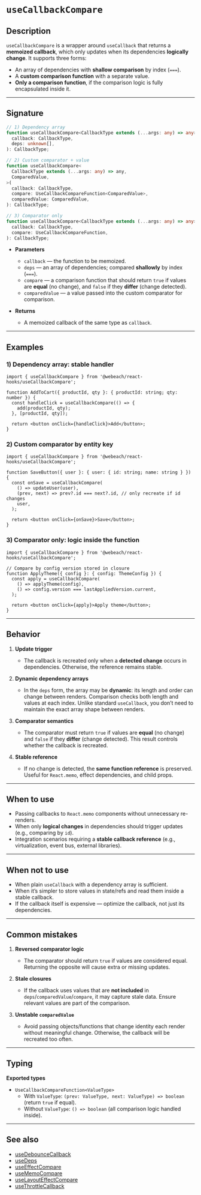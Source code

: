 # `useCallbackCompare`

## Description

`useCallbackCompare` is a wrapper around `useCallback` that returns a **memoized callback**, which only updates when its dependencies **logically change**. It supports three forms:

- An array of dependencies with **shallow comparison** by index (`===`).
- A **custom comparison function** with a separate value.
- **Only a comparison function**, if the comparison logic is fully encapsulated inside it.

---

## Signature

```ts
// 1) Dependency array
function useCallbackCompare<CallbackType extends (...args: any) => any>(
  callback: CallbackType,
  deps: unknown[],
): CallbackType;

// 2) Custom comparator + value
function useCallbackCompare<
  CallbackType extends (...args: any) => any,
  ComparedValue,
>(
  callback: CallbackType,
  compare: UseCallbackCompareFunction<ComparedValue>,
  comparedValue: ComparedValue,
): CallbackType;

// 3) Comparator only
function useCallbackCompare<CallbackType extends (...args: any) => any>(
  callback: CallbackType,
  compare: UseCallbackCompareFunction,
): CallbackType;
```

- **Parameters**
   - `callback` — the function to be memoized.
   - `deps` — an array of dependencies; compared **shallowly** by index (`===`).
   - `compare` — a comparison function that should return `true` if values are **equal** (no change), and `false` if they **differ** (change detected).
   - `comparedValue` — a value passed into the custom comparator for comparison.

- **Returns**
   - A memoized callback of the same type as `callback`.

---

## Examples

### 1) Dependency array: stable handler

```tsx
import { useCallbackCompare } from '@webeach/react-hooks/useCallbackCompare';

function AddToCart({ productId, qty }: { productId: string; qty: number }) {
  const handleClick = useCallbackCompare(() => {
    add(productId, qty);
  }, [productId, qty]);

  return <button onClick={handleClick}>Add</button>;
}
```

### 2) Custom comparator by entity key

```tsx
import { useCallbackCompare } from '@webeach/react-hooks/useCallbackCompare';

function SaveButton({ user }: { user: { id: string; name: string } }) {
  const onSave = useCallbackCompare(
    () => updateUser(user),
    (prev, next) => prev?.id === next?.id, // only recreate if id changes
    user,
  );

  return <button onClick={onSave}>Save</button>;
}
```

### 3) Comparator only: logic inside the function

```tsx
import { useCallbackCompare } from '@webeach/react-hooks/useCallbackCompare';

// Compare by config version stored in closure
function ApplyTheme({ config }: { config: ThemeConfig }) {
  const apply = useCallbackCompare(
    () => applyTheme(config),
    () => config.version === lastAppliedVersion.current,
  );

  return <button onClick={apply}>Apply theme</button>;
}
```

---

## Behavior

1. **Update trigger**
   - The callback is recreated only when a **detected change** occurs in dependencies. Otherwise, the reference remains stable.

2. **Dynamic dependency arrays**
   - In the `deps` form, the array may be **dynamic**: its length and order can change between renders. Comparison checks both length and values at each index. Unlike standard `useCallback`, you don’t need to maintain the exact array shape between renders.

3. **Comparator semantics**
   - The comparator must return `true` if values are **equal** (no change) and `false` if they **differ** (change detected). This result controls whether the callback is recreated.

4. **Stable reference**
   - If no change is detected, the **same function reference** is preserved. Useful for `React.memo`, effect dependencies, and child props.

---

## When to use

- Passing callbacks to `React.memo` components without unnecessary re-renders.
- When only **logical changes** in dependencies should trigger updates (e.g., comparing by `id`).
- Integration scenarios requiring a **stable callback reference** (e.g., virtualization, event bus, external libraries).

---

## When **not** to use

- When plain `useCallback` with a dependency array is sufficient.
- When it’s simpler to store values in state/refs and read them inside a stable callback.
- If the callback itself is expensive — optimize the callback, not just its dependencies.

---

## Common mistakes

1. **Reversed comparator logic**
   - The comparator should return `true` if values are considered equal. Returning the opposite will cause extra or missing updates.

2. **Stale closures**
   - If the callback uses values that are **not included** in `deps`/`comparedValue`/`compare`, it may capture stale data. Ensure relevant values are part of the comparison.

3. **Unstable `comparedValue`**
   - Avoid passing objects/functions that change identity each render without meaningful change. Otherwise, the callback will be recreated too often.

---

## Typing

**Exported types**

- `UseCallbackCompareFunction<ValueType>`
   - With `ValueType`: `(prev: ValueType, next: ValueType) => boolean` (return `true` if equal).
   - Without `ValueType`: `() => boolean` (all comparison logic handled inside).

---

## See also

- [useDebounceCallback](useDebounceCallback.md)
- [useDeps](useDeps.md)
- [useEffectCompare](useEffectCompare.md)
- [useMemoCompare](useMemoCompare.md)
- [useLayoutEffectCompare](useLayoutEffectCompare.md)
- [useThrottleCallback](useThrottleCallback.md)
